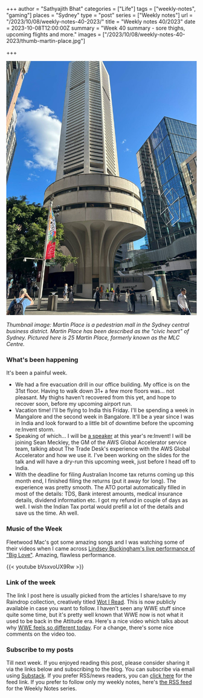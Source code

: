 +++
author = "Sathyajith Bhat"
categories = ["Life"]
tags = ["weekly-notes",  "gaming"]
places = "Sydney"
type = "post"
series = ["Weekly notes"]
url = "/2023/10/08/weekly-notes-40-2023/"
title = "Weekly notes 40/2023"
date = 2023-10-08T12:00:00Z
summary = "Week 40 summary - sore thighs, upcoming flights and more."
images = ["/2023/10/08/weekly-notes-40-2023/thumb-martin-place.jpg"]

+++

![](thumb-martin-place.jpg)

_Thumbnail image: Martin Place is a pedestrian mall in the Sydney central business district. Martin Place has been described as the "civic heart" of Sydney. Pictured here is 25 Martin Place, formerly known as the MLC Centre._

### What's been happening

It's been a painful week. 

* We had a fire evacuation drill in our office building. My office is on the 31st floor. Having to walk down 31+ a few more floors was... not pleasant. My thighs haven't recovered from this yet, and hope to recover soon, before my upcoming airport run.
* Vacation time! I'll be flying to India this Friday. I'll be spending a week in Mangalore and the second week in Bangalore. It'll be a year since I was in India and look forward to a little bit of downtime before the upcoming re:Invent storm.
* Speaking of which... I will be [a speaker](https://hub.reinvent.awsevents.com/attendee-portal/catalog/?search=NET327) at this year's re:Invent! I will be joining Sean Meckley, the GM of the AWS Global Accelerator service team, talking about The Trade Desk's experience with the AWS Global Accelerator and how we use it. I've been working on the slides for the talk and will have a dry-run this upcoming week, just before I head off to India.
* With the deadline for filing Australian Income tax returns coming up this month end, I finished filing the returns (put it away for long). The experience was pretty smooth. The ATO portal automatically filled in most of the details: TDS, Bank interest amounts, medical insurance details, dividend information etc. I got my refund in couple of days as well. I wish the Indian Tax portal would prefill a lot of the details and save us the time. Ah well.

### Music of the Week

Fleetwood Mac's got some amazing songs and I was watching some of their videos when I came across [Lindsey Buckingham's live performance of "Big Love"](https://www.youtube.com/watch?v=bVsxvoUX9Rw&list=PL777F6F97DC4ADD07&index=25). Amazing, flawless performance.

{{< youtube bVsxvoUX9Rw >}}


### Link of the week

The link I post here is usually picked from the articles I share/save to my Raindrop collection, creatively titled [Wot I Read](https://raindrop.io/sathyabhat/wot-i-read-34029926). This is now publicly available in case you want to follow. I haven't seen any WWE stuff since quite some time, but it's pretty well known that WWE now is not what it used to be back in the Attitude era. Here's a nice video which talks about why [WWE feels so different today](https://www.youtube.com/watch?v=1H1Pq34RAxk&si=Cz8uxeHHa0JgEwPY). For a change, there's some nice comments on the video too.

### Subscribe to my posts

Till next week. If you enjoyed reading this post, please consider sharing it via the links below and subscribing to the blog. You can subscribe via email using [Substack](https://sathyabhat.substack.com/). If you prefer RSS/news readers, you can [click here](https://sathyabh.at/index.xml) for the feed link. If you prefer to follow only my weekly notes, here's [the RSS feed](https://sathyabh.at/series/weekly-notes/index.xml) for the Weekly Notes series. 
